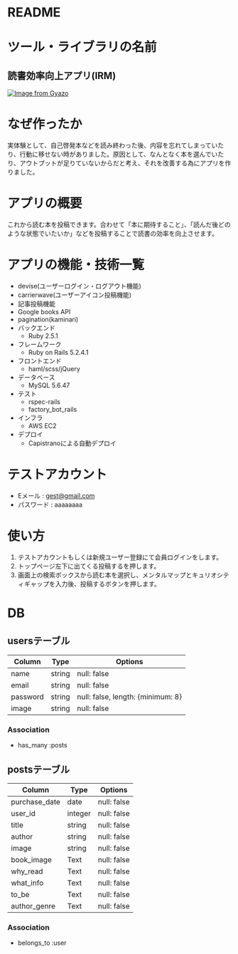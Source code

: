 # README

# ツール・ライブラリの名前
## 読書効率向上アプリ(IRM)
[![Image from Gyazo](https://i.gyazo.com/37cc4bbfa2fdbfecf78752619167769c.jpg)](https://gyazo.com/37cc4bbfa2fdbfecf78752619167769c)
# なぜ作ったか
実体験として、自己啓発本などを読み終わった後、内容を忘れてしまっていたり、行動に移せない時がありました。原因として、なんとなく本を選んでいたり、アウトプットが足りていないからだと考え、それを改善する為にアプリを作りました。

# アプリの概要
これから読む本を投稿できます。合わせて「本に期待すること」、「読んだ後どのような状態でいたいか」などを投稿することで読書の効率を向上させます。

# アプリの機能・技術一覧
- devise(ユーザーログイン・ログアウト機能)
- carrierwave(ユーザーアイコン投稿機能)
- 記事投稿機能
- Google books API
- pagination(kaminari)
- バックエンド
  - Ruby 2.5.1
- フレームワーク
  - Ruby on Rails 5.2.4.1
- フロントエンド
  - haml/scss/jQuery
- データベース
  - MySQL 5.6.47
- テスト
  - rspec-rails
  - factory_bot_rails
- インフラ
  - AWS EC2
- デプロイ
  - Capistranoによる自動デプロイ


# テストアカウント
- Eメール : gest@gmail.com
- パスワード : aaaaaaaa

# 使い方
1. テストアカウントもしくは新規ユーザー登録にて会員ログインをします。
2. トップページ左下に出てくる投稿するを押します。
3. 画面上の検索ボックスから読む本を選択し、メンタルマップとキュリオシティギャップを入力後、投稿するボタンを押します。

# DB
## usersテーブル
|Column|Type|Options|
|------|----|-------|
|name|string|null: false|
|email|string|null: false|
|password|string|null: false, length: {minimum: 8}|
|image|string|null: false|

### Association
- has_many :posts

## postsテーブル
|Column|Type|Options|
|------|----|-------|
|purchase_date|date|null: false|
|user_id|integer|null: false|
|title|string|null: false|
|author|string|null: false|
|image|string|null: false|
|book_image|Text|null: false|
|why_read|Text|null: false|
|what_info|Text|null: false|
|to_be|Text|null: false|
|author_genre|Text|null: false|

### Association
- belongs_to :user

